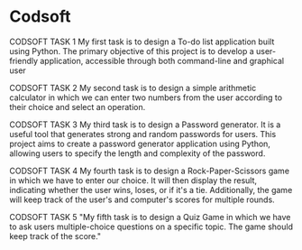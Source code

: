 # Codsoft


CODSOFT TASK 1 My first task is to design a To-do list application built using Python. The primary objective of this project is to develop a user-friendly application, accessible through both command-line and graphical user

CODSOFT TASK 2 My second task is to design a simple arithmetic calculator in which we can enter two numbers from the user according to their choice and select an operation.

CODSOFT TASK 3 My third task is to design a Password generator. It is a useful tool that generates strong and random passwords for users. This project aims to create a password generator application using Python, allowing users to specify the length and complexity of the password.

CODSOFT TASK 4 My fourth task is to design a Rock-Paper-Scissors game in which we have to enter our choice. It will then display the result, indicating whether the user wins, loses, or if it's a tie. Additionally, the game will keep track of the user's and computer's scores for multiple rounds.

CODSOFT TASK 5 "My fifth task is to design a Quiz Game in which we have to ask users multiple-choice questions on a specific topic. The game should keep track of the score."
